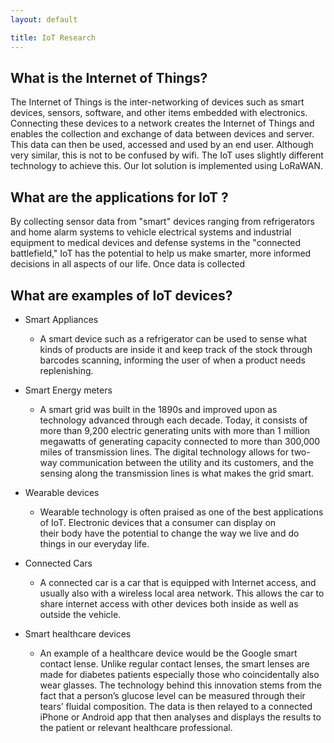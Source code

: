 ```yaml
---
layout: default

title: IoT Research
---
```


## What is the Internet of Things?
The Internet of Things is the inter-networking of devices such as smart devices, sensors, software, and other items embedded with electronics.
Connecting these devices to a network creates the Internet of Things and enables the collection and exchange of data between devices and server. 
This data can then be used, accessed and used by an end user. Although very similar, this is not to be confused by wifi. The IoT uses slightly 
different technology to achieve this. Our Iot solution is implemented using LoRaWAN.
## What are the applications for IoT ?
By collecting sensor data from "smart" devices ranging from refrigerators and home alarm systems to vehicle electrical systems and  industrial equipment to medical devices and defense systems in the "connected battlefield," 
IoT has the potential to help us make smarter, more informed decisions in all aspects of our life. Once data is collected 
## What are examples of IoT devices?
- Smart Appliances 
    * A smart device such as a refrigerator can be used to sense what kinds of products are inside it and keep track of the stock through barcodes scanning, 
     informing the user of when a product needs replenishing.   
    
- Smart Energy meters
    * A smart grid was built in the 1890s and improved upon as technology advanced through each decade. 
      Today, it consists of more than 9,200 electric generating units with more than 1 million megawatts of generating capacity connected to more than 300,000 miles of transmission lines.
      The digital technology allows for two-way communication between the utility and its customers, and the sensing along the transmission lines is what makes the grid smart. 
    
- Wearable devices
    * Wearable technology is often praised as one of the best applications of IoT. Electronic devices that a consumer can display on           
      their body have the potential to change the way we live and do things in our everyday life.
    
- Connected Cars
    * A connected car is a car that is equipped with Internet access, and usually also with a wireless local area network. 
      This allows the car to share internet access with other devices both inside as well as outside the vehicle.
      
      
- Smart healthcare devices
    * An example of a healthcare device would be the Google smart contact lense. 
      Unlike regular contact lenses, the smart lenses are made for diabetes patients especially those who coincidentally also wear glasses.
      The technology behind this innovation stems from the fact that a person’s glucose level can be measured through their tears’ fluidal composition. 
      The data is then relayed to a connected iPhone or Android app that then analyses and displays the results to the patient or relevant healthcare professional.